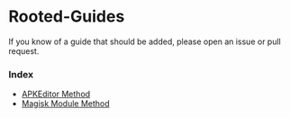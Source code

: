 # Rooted-Guides

If you know of a guide that should be added, please open an issue or pull request.

### Index

- [APKEditor Method](/rooted-guides/APKEditor.md)
- [Magisk Module Method](/rooted-guides/Magisk-Module.md)
